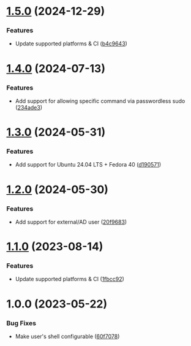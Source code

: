 # [1.5.0](https://github.com/de-it-krachten/ansible-role-ansiblenode/compare/v1.4.0...v1.5.0) (2024-12-29)


### Features

* Update supported platforms & CI ([b4c9643](https://github.com/de-it-krachten/ansible-role-ansiblenode/commit/b4c9643086fc738b3205603b9021125595715adf))

# [1.4.0](https://github.com/de-it-krachten/ansible-role-ansiblenode/compare/v1.3.0...v1.4.0) (2024-07-13)


### Features

* Add support for allowing specific command via passwordless sudo ([234ade3](https://github.com/de-it-krachten/ansible-role-ansiblenode/commit/234ade34f5907095a601a0ef502ce33d070d1422))

# [1.3.0](https://github.com/de-it-krachten/ansible-role-ansiblenode/compare/v1.2.0...v1.3.0) (2024-05-31)


### Features

* Add support for Ubuntu 24.04 LTS + Fedora 40 ([d190571](https://github.com/de-it-krachten/ansible-role-ansiblenode/commit/d1905719ecc4083fd3faf70a46eb4ac5809d8b32))

# [1.2.0](https://github.com/de-it-krachten/ansible-role-ansiblenode/compare/v1.1.0...v1.2.0) (2024-05-30)


### Features

* Add support for external/AD user ([20f9683](https://github.com/de-it-krachten/ansible-role-ansiblenode/commit/20f96834dd765d262ce0f1131cc8a209d58266b5))

# [1.1.0](https://github.com/de-it-krachten/ansible-role-ansiblenode/compare/v1.0.0...v1.1.0) (2023-08-14)


### Features

* Update supported platforms & CI ([1fbcc92](https://github.com/de-it-krachten/ansible-role-ansiblenode/commit/1fbcc926921691956355805690af2e2f54e710b0))

# 1.0.0 (2023-05-22)


### Bug Fixes

* Make user's shell configurable ([60f7078](https://github.com/de-it-krachten/ansible-role-ansiblenode/commit/60f7078526f9b9b891bd641d1831a8c2a5496cf5))
